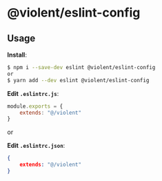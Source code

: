 # @violent/eslint-config


## Usage

**Install**:

```bash
$ npm i --save-dev eslint @violent/eslint-config
or
$ yarn add --dev eslint @violent/eslint-config
```

**Edit `.eslintrc.js`**:

```js
module.exports = {
    extends: "@/violent"
}
```

or

**Edit `.eslintrc.json`**:
```json
{
    extends: "@/violent"
}
```
